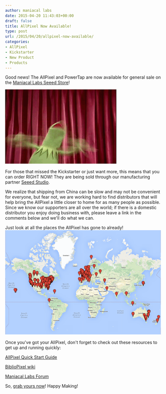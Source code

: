 ```yaml
---
author: maniacal labs
date: 2015-04-20 11:43:03+00:00
draft: false
title: AllPixel Now Available!
type: post
url: /2015/04/20/allpixel-now-available/
categories:
- AllPixel
- Kickstarter
- New Product
- Products
---
```


Good news! The AllPixel and PowerTap are now available for general sale on the [Maniacal Labs Seeed Store](http://www.seeedstudio.com/depot/Maniacallabs-m-165.html?ref=pinfo)! 

[![KermitFlail](/wp-content/uploads/2014/12/tumblr_inline_n6wr5jzuqb1s9nclc1.gif)
](/wp-content/uploads/2014/12/tumblr_inline_n6wr5jzuqb1s9nclc1.gif)

For those that missed the Kickstarter or just want more, this means that you can order RIGHT NOW! They are being sold through our manufacturing partner [Seeed Studio](http://www.seeedstudio.com/depot/).

We realize that shipping from China can be slow and may not be convenient for everyone, but fear not, we are working hard to find distributors that will help bring the AllPixel a little closer to home for as many people as possible. Since we know our supporters are all over the world; if there is a domestic distributor you enjoy doing business with, please leave a link in the comments below and we'll do what we can.

Just look at all the places the AllPixel has gone to already!
[![AllPixel Backer Map](/wp-content/uploads/2015/04/BackerMap-1024x685.png)
](/wp-content/uploads/2015/04/BackerMap.png)

Once you've got your AllPixel, don't forget to check out these resources to get up and running quickly:

[AllPixel Quick Start Guide](https://github.com/ManiacalLabs/AllPixel/wiki)

[BiblioPixel wiki](https://github.com/ManiacalLabs/BiblioPixel/wiki)

[Maniacal Labs Forum](http://forum.maniacallabs.com)

So, [grab yours now](http://www.seeedstudio.com/depot/Maniacallabs-m-165.html?ref=pinfo)! Happy Making!
